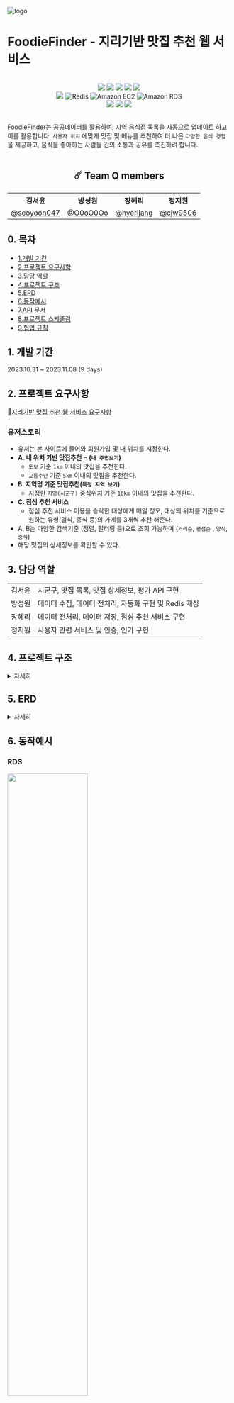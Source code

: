 ![logo](https://github.com/wanted-quantum-jump/FoodieFinder/assets/46921979/9a5c8985-b571-4df5-9f9a-3c078cbbd014)

# FoodieFinder - 지리기반 맛집 추천 웹 서비스

<br>

<div align="center">
<img src="https://img.shields.io/badge/Java-ED8B00?style=for-the-badge&logo=openjdk&logoColor=white"/></a>
<img src="https://img.shields.io/badge/Spring Boot 3.1.5-6DB33F?style=for-the-badge&logo=spring&logoColor=white"/></a>
<img src="https://img.shields.io/badge/Spring Security-6DB33F?style=for-the-badge&logo=spring-security&logoColor=white"/></a>
<img src="https://img.shields.io/badge/Spring Data JPA-gray?style=for-the-badge&logoColor=white"/></a>
<img src="https://img.shields.io/badge/Junit-25A162?style=for-the-badge&logo=JUnit5&logoColor=white"/></a>
</div>
<div align="center">
<img src="https://img.shields.io/badge/MySQL 8-4479A1?style=for-the-badge&logo=MySQL&logoColor=white"/></a>
<img src="https://img.shields.io/static/v1?style=for-the-badge&message=Redis&color=DC382D&logo=Redis&logoColor=FFFFFF&label=" alt="Redis">
<img src="https://img.shields.io/static/v1?style=for-the-badge&message=Amazon+EC2&color=222222&logo=Amazon+EC2&logoColor=FF9900&label=" alt="Amazon EC2">
<img src="https://img.shields.io/static/v1?style=for-the-badge&message=Amazon+RDS&color=527FFF&logo=Amazon+RDS&logoColor=FFFFFF&label=" alt="Amazon RDS">
</div>
<div align="center">
<img src="https://img.shields.io/badge/Discord-7289DA?style=for-the-badge&logo=discord&logoColor=white"/></a>
<img src="https://img.shields.io/badge/Notion-FFFFFF?style=for-the-badge&logo=Notion&logoColor=black"/></a>
<img src="https://img.shields.io/badge/GitHub-100000?style=for-the-badge&logo=github&logoColor=white"/></a>
</div>

<br>

FoodieFinder는 공공데이터를 활용하여, 지역 음식점 목록을 자동으로 업데이트 하고 이를 활용합니다. `사용자 위치` 에맞게 맛집 및 메뉴를 추천하여 더 나은 `다양한 음식 경험`을 제공하고, 음식을 좋아하는
사람들 간의 소통과
공유를 촉진하려 합니다.
<br>
<br>
<div align="center">

## ☄️ Team Q members

<table>
    <tr>
        <th>김서윤</th>
        <th>방성원</th>
        <th>장혜리</th>
        <th>정지원</th>
    </tr>
    <tr>
        <td><a href="https://github.com/seoyoon047">@seoyoon047</a></td>
        <td><a href="https://github.com/O0oO0Oo">@O0oO0Oo</a></td>
        <td><a href="https://github.com/hyerijang">@hyerijang</a></td>
        <td><a href="https://github.com/cjw9506">@cjw9506</a></td>
    </tr>
</table>
</div>


## 0. 목차
- [1.개발 기간](#1-개발-기간)
- [2.프로젝트 요구사항](#2-프로젝트-요구사항)
- [3.담당 역할](#3-담당-역할)
- [4.프로젝트 구조](#4-프로젝트-구조)
- [5.ERD](#5-erd)
- [6.동작예시](#6-동작예시)
- [7.API 문서](#7-api-document)
- [8.프로젝트 스케줄링](#8-프로젝트-스케줄링)
- [9.협업 규칙](#9-협업-규칙)

## 1. 개발 기간

2023.10.31 ~ 2023.11.08  (9 days)

## 2. 프로젝트 요구사항

[🍣지리기반 맛집 추천 웹 서비스 요구사항](https://hyerijang.notion.site/ed13c3afee524dc38a6a86a29489a75e?pvs=4)

### 유저스토리

- 유저는 본 사이트에 들어와 회원가입 및 내 위치를 지정한다.
- **A. 내 위치 기반 맛집추천 = (`내 주변보기`)**
    - `도보` 기준 `1km` 이내의 맛집을 추천한다.
    - `교통수단` 기준 `5km` 이내의 맛집을 추천한다.
- **B. 지역명 기준 맛집추천(`특정 지역 보기`)**
    - 지정한 `지명(시군구)` 중심위치 기준 `10km` 이내의 맛집을 추천한다.
- **C. 점심 추천 서비스**
    - 점심 추천 서비스 이용을 승락한 대상에게 매일 정오, 대상의 위치를 기준으로 원하는 유형(일식, 중식 등)의 가게를 3개씩 추천 해준다.
- A, B는 다양한 검색기준 (정렬, 필터링 등)으로 조회 가능하며 (`거리순`, `평점순` , `양식`, `중식`)
- 해당 맛집의 상세정보를 확인할 수 있다.

## 3. 담당 역할

<table>
    <tr>
        <td>김서윤</td>
        <td>시군구, 맛집 목록, 맛집 상세정보, 평가 API 구현</td>
    </tr>
    <tr>
        <td>방성원</td>
        <td>데이터 수집, 데이터 전처리, 자동화 구현 및 Redis 캐싱</td>
    </tr>
    <tr>
        <td>장혜리</td>
        <td>데이터 전처리, 데이터 저장, 점심 추천 서비스 구현</td>
    </tr>
    <tr>
        <td>정지원</td>
        <td>사용자 관련 서비스 및 인증, 인가 구현</td>
    </tr>
</table>

## 4. 프로젝트 구조

<details>
    <summary>자세히</summary>

#### main
```
├─main
│  ├─java
│  │  └─com
│  │      └─foodiefinder
│  │          ├─auth
│  │          │  ├─config
│  │          │  ├─controller
│  │          │  ├─dto
│  │          │  ├─filter
│  │          │  ├─jwt
│  │          │  └─service
│  │          ├─cities
│  │          │  ├─controller
│  │          │  │  └─response
│  │          │  ├─domain
│  │          │  ├─factory
│  │          │  └─service
│  │          ├─common
|  |          |  ├─cache
│  │          │  ├─config
│  │          │  ├─dto
│  │          │  ├─entity
|  |          |  ├─enums
│  │          │  └─exception
│  │          ├─datapipeline
|  |          |  ├─cache
│  │          │  ├─config
│  │          │  ├─enums
│  │          │  ├─job
│  │          │  ├─processor
│  │          │  │  └─dto
│  │          │  ├─reader
│  │          │  ├─step
│  │          │  ├─util
|  |          |  |  ├─hash
|  |          |  |  └─request
│  │          │  └─writer
│  │          │      ├─entity
│  │          │      └─repository
│  │          ├─notification
│  │          │  ├─dto
│  │          │  ├─scheduler
│  │          │  └─service
|  |          ├─restaurants
|  |          |  ├─cache
|  |          |  ├─controller
|  |          |  ├─dto
|  |          |  ├─entity
|  |          |  ├─enums
|  |          |  └─service
│  │          ├─settings
│  │          │  ├─controller
│  │          │  ├─dto
│  │          │  ├─entity
│  │          │  ├─repository
│  │          │  ├─service
│  │          │  └─valid
│  │          └─user
│  │              ├─controller
│  │              ├─crypto
│  │              ├─dto
│  │              ├─entity
│  │              ├─repository
│  │              └─service
│  └─resources
```

#### test
``` 
│─test
├─java
│  └─com
│      └─foodiefinder
│          ├─auth
│          │  ├─controller
│          │  └─service
│          ├─cities
│          ├─config
│          ├─datapipeline
│          │  ├─processor
│          │  ├─reader
│          │  ├─step
│          │  └─writer
│          │      └─repository
│          ├─notification
│          │  └─service
│          ├─settings
│          │  ├─controller
│          │  ├─service
│          │  └─valid
│          └─user
│              ├─controller
│              └─service
└─resources

```

</details>

## 5. ERD

<details>
    <summary>자세히</summary>

<img src="https://github.com/wanted-quantum-jump/FoodieFinder/assets/46921979/ff5974e4-0060-4e6d-9fcd-114e0b6eadd7" width="60%" />


</details>

## 6. 동작예시

### RDS
<img src="https://github.com/wanted-quantum-jump/FoodieFinder/assets/46921979/78288c73-15cc-4b73-adfe-e31bafb62708" width="60%" />
<img src="https://github.com/wanted-quantum-jump/FoodieFinder/assets/46921979/98e8fcb9-8abb-41c6-987d-ceba9676dbc3" width="60%" />


### 디스코드 점심 추천 서비스 예시

<img src="https://github.com/wanted-quantum-jump/FoodieFinder/assets/46921979/b468a807-76fb-4957-a647-6f23ae79ea0a" width="60%" />

## 7. API Document
최신 문서는 [FoodieFinder API Document](https://documenter.getpostman.com/view/13712893/2s9YXiY1Kv)를 참조해 주세요.

## 8. 프로젝트 스케줄링

### [Github Project](https://github.com/orgs/wanted-quantum-jump/projects/5)
![image](https://github.com/wanted-quantum-jump/FoodieFinder/assets/46921979/fa45837d-3362-4eff-901b-e42dc35c8319)

### [Team Q Notion - 일정관리 ](https://gifted-radiator-a91.notion.site/a0678da1b97a4cc6a3ade58ade37a304?v=d97f2cfce06e4abbb186dabc6d90bf55&pvs=4)
![image](https://github.com/wanted-quantum-jump/FoodieFinder/assets/46921979/e8a4282f-3702-4aac-9d47-fe776f6039a9)


## 9. 협업 규칙
### Branch Strategy
- `main`, `develop`, `feature`로 나누어서 진행
- `feature`는 `이슈번호-기능_이름` 으로 명명

### Commit Convention 
```
# 타입 : 제목 형식으로 작성하며 제목은 최대 50글자 정도로만 입력
# 제목을 아랫줄에 작성, 제목 끝에 마침표 금지, 무엇을 했는지 명확하게 작성

################
# 본문(추가 설명)을 아랫줄에 작성

################
# 꼬릿말(footer)을 아랫줄에 작성 (관련된 이슈 번호 등 추가)

################
# feat : 기능 추가
# fix : 버그 수정
# docs : 문서 수정
# test : 테스트 코드 추가
# refactor : 코드 리팩토링
# style : 코드 의미에 영향을 주지 않는 변경사항
# chore : 빌드 부분 혹은 패키지 매니저 수정사항
# cicd : CI/CD 관련 설정
################
```

기타 규칙은 [Team Q Notion - 팀 규칙 및 컨벤션](https://www.notion.so/f22c8da6c7e4430a90dffc34b7b7d80c)을 참조해 주세요.
